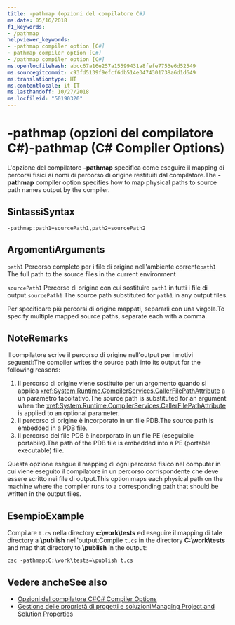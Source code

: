 ```yaml
---
title: -pathmap (opzioni del compilatore C#)
ms.date: 05/16/2018
f1_keywords:
- /pathmap
helpviewer_keywords:
- -pathmap compiler option [C#]
- pathmap compiler option [C#]
- /pathmap compiler option [C#]
ms.openlocfilehash: abcc67a16e257a15599431a8fefe7753e6d52549
ms.sourcegitcommit: c93fd5139f9efcf6db514e3474301738a6d1d649
ms.translationtype: HT
ms.contentlocale: it-IT
ms.lasthandoff: 10/27/2018
ms.locfileid: "50190320"
---
```

# <a name="-pathmap-c-compiler-options"></a><span data-ttu-id="51501-102">-pathmap (opzioni del compilatore C#)</span><span class="sxs-lookup"><span data-stu-id="51501-102">-pathmap (C# Compiler Options)</span></span>

<span data-ttu-id="51501-103">L'opzione del compilatore **-pathmap** specifica come eseguire il mapping di percorsi fisici ai nomi di percorso di origine restituiti dal compilatore.</span><span class="sxs-lookup"><span data-stu-id="51501-103">The **-pathmap** compiler option specifies how to map physical paths to source path names output by the compiler.</span></span>

## <a name="syntax"></a><span data-ttu-id="51501-104">Sintassi</span><span class="sxs-lookup"><span data-stu-id="51501-104">Syntax</span></span>

```console
-pathmap:path1=sourcePath1,path2=sourcePath2
```

## <a name="arguments"></a><span data-ttu-id="51501-105">Argomenti</span><span class="sxs-lookup"><span data-stu-id="51501-105">Arguments</span></span>

 <span data-ttu-id="51501-106">`path1` Percorso completo per i file di origine nell'ambiente corrente</span><span class="sxs-lookup"><span data-stu-id="51501-106">`path1` The full path to the source files in the current environment</span></span>

 <span data-ttu-id="51501-107">`sourcePath1` Percorso di origine con cui sostituire `path1` in tutti i file di output.</span><span class="sxs-lookup"><span data-stu-id="51501-107">`sourcePath1` The source path substituted for `path1` in any output files.</span></span>

<span data-ttu-id="51501-108">Per specificare più percorsi di origine mappati, separarli con una virgola.</span><span class="sxs-lookup"><span data-stu-id="51501-108">To specify multiple mapped source paths, separate each with a comma.</span></span>

## <a name="remarks"></a><span data-ttu-id="51501-109">Note</span><span class="sxs-lookup"><span data-stu-id="51501-109">Remarks</span></span>

<span data-ttu-id="51501-110">Il compilatore scrive il percorso di origine nell'output per i motivi seguenti:</span><span class="sxs-lookup"><span data-stu-id="51501-110">The compiler writes the source path into its output for the following reasons:</span></span>

1. <span data-ttu-id="51501-111">Il percorso di origine viene sostituito per un argomento quando si applica <xref:System.Runtime.CompilerServices.CallerFilePathAttribute> a un parametro facoltativo.</span><span class="sxs-lookup"><span data-stu-id="51501-111">The source path is substituted for an argument when the <xref:System.Runtime.CompilerServices.CallerFilePathAttribute> is applied to an optional parameter.</span></span>
1. <span data-ttu-id="51501-112">Il percorso di origine è incorporato in un file PDB.</span><span class="sxs-lookup"><span data-stu-id="51501-112">The source path is embedded in a PDB file.</span></span>
1. <span data-ttu-id="51501-113">Il percorso del file PDB è incorporato in un file PE (eseguibile portabile).</span><span class="sxs-lookup"><span data-stu-id="51501-113">The path of the PDB file is embedded into a PE (portable executable) file.</span></span>

<span data-ttu-id="51501-114">Questa opzione esegue il mapping di ogni percorso fisico nel computer in cui viene eseguito il compilatore in un percorso corrispondente che deve essere scritto nei file di output.</span><span class="sxs-lookup"><span data-stu-id="51501-114">This option maps each physical path on the machine where the compiler runs to a corresponding path that should be written in the output files.</span></span>

## <a name="example"></a><span data-ttu-id="51501-115">Esempio</span><span class="sxs-lookup"><span data-stu-id="51501-115">Example</span></span>

<span data-ttu-id="51501-116">Compilare `t.cs` nella directory **c:\\work\\tests** ed eseguire il mapping di tale directory a **\publish** nell'output:</span><span class="sxs-lookup"><span data-stu-id="51501-116">Compile `t.cs` in the directory **C:\\work\\tests** and map that directory to **\publish** in the output:</span></span>

```console
csc -pathmap:C:\work\tests=\publish t.cs
```

## <a name="see-also"></a><span data-ttu-id="51501-117">Vedere anche</span><span class="sxs-lookup"><span data-stu-id="51501-117">See also</span></span>

- [<span data-ttu-id="51501-118">Opzioni del compilatore C#</span><span class="sxs-lookup"><span data-stu-id="51501-118">C# Compiler Options</span></span>](../../../csharp/language-reference/compiler-options/index.md)  
- [<span data-ttu-id="51501-119">Gestione delle proprietà di progetti e soluzioni</span><span class="sxs-lookup"><span data-stu-id="51501-119">Managing Project and Solution Properties</span></span>](/visualstudio/ide/managing-project-and-solution-properties)
